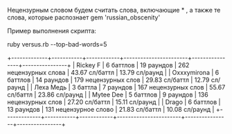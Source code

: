 Нецензурным словом будем считать слова, 
включающие * , а также те слова,
которые распознает gem 'russian_obscenity'

Пример выполнения скрипта:

ruby versus.rb --top-bad-words=5

+-------------+-----------+------------+-----------------------+----------------+----------------+
| Rickey F    | 6 баттлов | 19 раундов | 262 нецензурных слова | 43.67 сл/баттл | 13.79 сл/раунд |
| Oxxxymirona | 6 баттлов | 14 раундов | 179 нецензурных слов  | 29.83 сл/баттл | 12.79 сл/раунд |
| Леха Медь   | 3 баттла  | 7 раундов  | 167 нецензурных слов  | 55.67 сл/баттл | 23.86 сл/раунд |
| Mytee Dee   | 5 баттлов | 9 раундов  | 136 нецензурных слов  | 27.20 сл/баттл | 15.11 сл/раунд |
| Drago       | 6 баттлов | 13 раундов | 131 нецензурное слово | 21.83 сл/баттл | 10.08 сл/раунд |
+-------------+-----------+------------+-----------------------+----------------+----------------+

